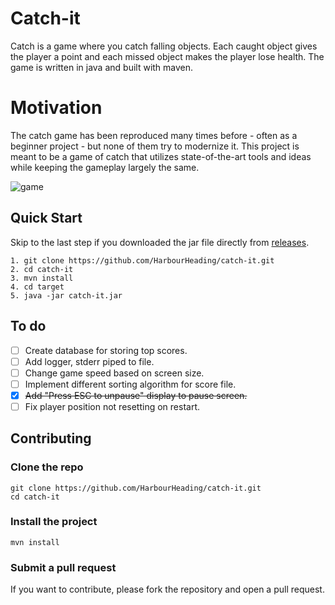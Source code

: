 # Catch-it

Catch is a game where you catch falling objects. Each caught object gives the player a point
and each missed object makes the player lose health. The game is written in java and
built with maven.

# Motivation

The catch game has been reproduced many times before - often as a beginner project - but none of them try to modernize it.
This project is meant to be a game of catch that utilizes state-of-the-art tools and ideas while keeping the gameplay largely the same.

![game](https://github.com/HarbourHeading/CatchGame/assets/69332989/3f50022d-11c5-4898-8cd2-0c74659820f8)

## Quick Start

Skip to the last step if you downloaded the jar file directly from [releases](https://github.com/HarbourHeading/catch-it/releases/latest).

```
1. git clone https://github.com/HarbourHeading/catch-it.git
2. cd catch-it
3. mvn install
4. cd target
5. java -jar catch-it.jar
```

## To do

- [ ] Create database for storing top scores.
- [ ] Add logger, stderr piped to file.
- [ ] Change game speed based on screen size.
- [ ] Implement different sorting algorithm for score file.
- [X] ~~Add "Press ESC to unpause" display to pause screen.~~
- [ ] Fix player position not resetting on restart.

## Contributing

### Clone the repo

```
git clone https://github.com/HarbourHeading/catch-it.git
cd catch-it 
```

### Install the project

```
mvn install
```

### Submit a pull request

If you want to contribute, please fork the repository and open a pull request.

